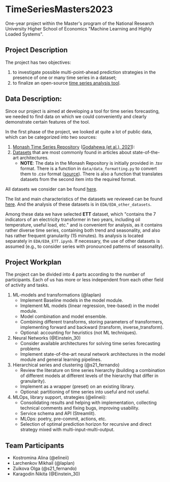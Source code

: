 # TimeSeriesMasters2023
One-year project within the Master's program of the National Research University Higher School of Economics "Machine Learning and Highly Loaded Systems".

## Project Description
The project has two objectives: 
1. to investigate possible multi-point-ahead prediction strategies in the presence of one or many time series in a dataset;
2. to finalize an open-source [time series analysis tool](https://github.com/sb-ai-lab/tsururu).

## Data Description:
Since our project is aimed at developing a tool for time series forecasting, we needed to find data on which we could conveniently and clearly demonstrate certain features of the tool.

In the first phase of the project, we looked at quite a lot of public data, which can be categorized into two sources:
1. [Monash Time Series Repository](https://forecastingdata.org/) ([Godahewa (et al.), 2021](https://arxiv.org/abs/2105.06643)):
2. [Datasets](https://drive.google.com/drive/folders/1ZOYpTUa82_jCcxIdTmyr0LXQfvaM9vIy) that are most commonly found in articles about state-of-the-art architectures.
    - __NOTE__: The data in the Monash Repository is initially provided in .tsv format. There is a function in `data/data_formatting.py` to convert them to .csv format ([source](https://github.com/rakshitha123/TSForecasting/blob/master/utils/data_loader.py)). There is also a function that translates datasets from the second item into the required format.

All datasets we consider can be found [here](https://disk.yandex.ru/d/jv8JiSWiSqao5w). 

The list and main characteristics of the datasets we reviewed can be found [here](https://docs.google.com/spreadsheets/d/1JILNPfSjYnumt_GqDQ4rmgW3Zxeg6KEhkaFU21vOVyI/edit#gid=0). And the analysis of these datasets is in `EDA/EDA_other_datasets`.

Among these data we have selected __ETT__ dataset, which "contains the 7 indicators of an electricity transformer in two years, including oil temperature, useful load, etc." and is convenient for analysis, as it contains rather diverse time series, containing both trend and seasonality, and also has rather frequent granularity (15 minutes). Its analysis is located separately in `EDA/EDA_ETT.ipynb`. If necessary, the use of other datasets is assumed (e.g., to consider series with pronounced patterns of seasonality).

## Project Workplan
The project can be divided into 4 parts according to the number of participants. Each of us has more or less independent from each other field of activity and tasks.

1. ML-models and transformations (@laplan)
    - Implement Baseline models in the model module.
    - Implement ML models (linear regression, tree-based) in the model module.
    - Model combination and model ensemble.
    - Combining different transforms, storing parameters of transformers, implementing forward and backward (transform, inverse_transform).
    - Optional: accounting for heuristics (not ML techniques).
2. Neural Networks (@Einstein_30)
    - Consider available architectures for solving time series forecasting problems
    - Implement state-of-the-art neural network architectures in the model module and general learning pipelines. 
3. Hierarchical series and clustering (@s21_fernando)
    - Review the literature on time series hierarchy (building a combination of different models at different levels of the hierarchy that differ in granularity).
    - Implement as a wrapper (preset) on an existing library.
    - Optional: partitioning of time series into useful and not useful.
4. MLOps, library support, strategies (@elineii):
    - Consolidating results and helping with implementation, collecting technical comments and fixing bugs, improving usability. 
    - Service schema and API (Streamlit).
    - MLOps: poetry, pre-commit, actions, etc. 
    - Selection of optimal prediction horizon for recursive and direct strategy mixed with multi-input-multi-output.

## Team Participants
- Kostromina Alina (@elineii)
- Larchenkov Mikhail (@laplan)
- Zuikova Olga (@s21_fernando)
- Karagodin Nikita (@Einstein_30)
